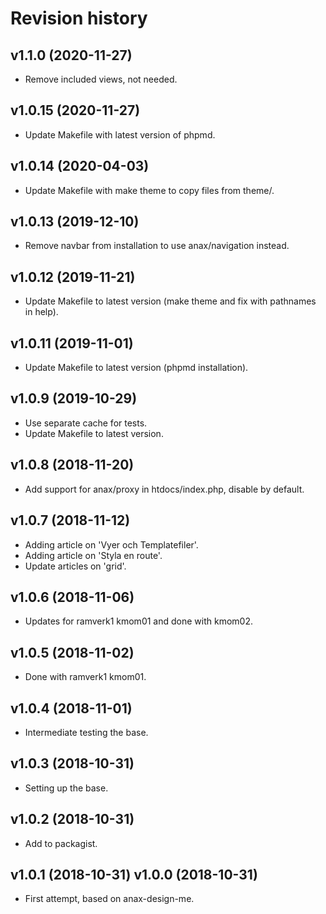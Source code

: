 Revision history
=================================



v1.1.0 (2020-11-27)
---------------------------------

* Remove included views, not needed.



v1.0.15 (2020-11-27)
---------------------------------

* Update Makefile with latest version of phpmd.



v1.0.14 (2020-04-03)
---------------------------------

* Update Makefile with make theme to copy files from theme/.



v1.0.13 (2019-12-10)
---------------------------------

* Remove navbar from installation to use anax/navigation instead.



v1.0.12 (2019-11-21)
---------------------------------

* Update Makefile to latest version (make theme and fix with pathnames in help).



v1.0.11 (2019-11-01)
---------------------------------

* Update Makefile to latest version (phpmd installation).



v1.0.9 (2019-10-29)
---------------------------------

* Use separate cache for tests.
* Update Makefile to latest version.



v1.0.8 (2018-11-20)
---------------------------------

* Add support for anax/proxy in htdocs/index.php, disable by default.



v1.0.7 (2018-11-12)
---------------------------------

* Adding article on 'Vyer och Templatefiler'.
* Adding article on 'Styla en route'.
* Update articles on 'grid'.



v1.0.6 (2018-11-06)
---------------------------------

* Updates for ramverk1 kmom01 and done with kmom02.



v1.0.5 (2018-11-02)
---------------------------------

* Done with ramverk1 kmom01.



v1.0.4 (2018-11-01)
---------------------------------

* Intermediate testing the base.



v1.0.3 (2018-10-31)
---------------------------------

* Setting up the base.



v1.0.2 (2018-10-31)
---------------------------------

* Add to packagist.



v1.0.1 (2018-10-31)
v1.0.0 (2018-10-31)
---------------------------------

* First attempt, based on anax-design-me.
